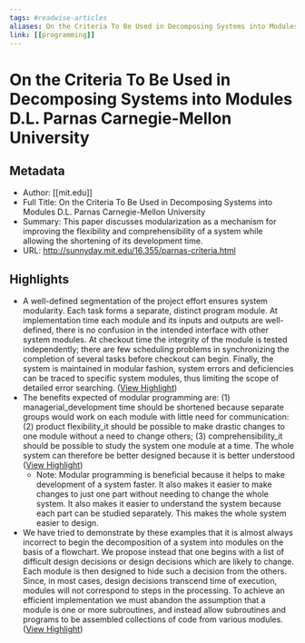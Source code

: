 ```yaml
---
tags: #readwise-articles
aliases: On the Criteria To Be Used in Decomposing Systems into Modules D.L. Parnas Carnegie-Mellon University
link: [[programming]]
---
```

# On the Criteria To Be Used in Decomposing Systems into Modules D.L. Parnas Carnegie-Mellon University

## Metadata
- Author: [[mit.edu]]
- Full Title: On the Criteria To Be Used in Decomposing Systems into Modules D.L. Parnas Carnegie-Mellon University
- Summary: This paper discusses modularization as a mechanism for improving the flexibility and comprehensibility of a system while allowing the shortening of its development time.
- URL: http://sunnyday.mit.edu/16.355/parnas-criteria.html

## Highlights
- A well-defined segmentation of the project effort ensures system modularity. Each task forms a separate, distinct program module. At implementation time each module and its inputs and outputs are well-defined, there is no confusion in the intended interface with other system modules. At checkout time the integrity of the module is tested independently; there are few scheduling problems in synchronizing the completion of several tasks before checkout can begin. Finally, the system is maintained in modular fashion, system errors and deficiencies can be traced to specific system modules, thus limiting the scope of detailed error searching. ([View Highlight](https://read.readwise.io/read/01h27ctdskcqtfrqyp7bb4q09h))
- The benefits expected of modular programming are: (1) managerial_development time should be shortened because separate groups would work on each module with little need for communication: (2) product flexibility_it should be possible to make drastic changes to one module without a need to change others; (3) comprehensibility_it should be possible to study the system one module at a time. The whole system can therefore be better designed because it is better understood ([View Highlight](https://read.readwise.io/read/01h27dahk4jw2z40thh3pafqm5))
    - Note: Modular programming is beneficial because it helps to make development of a system faster. It also makes it easier to make changes to just one part without needing to change the whole system. It also makes it easier to understand the system because each part can be studied separately. This makes the whole system easier to design.
- We have tried to demonstrate by these examples that it is almost always incorrect to begin the decomposition of a system into modules on the basis of a flowchart. We propose instead that one begins with a list of difficult design decisions or design decisions which are likely to change. Each module is then designed to hide such a decision from the others. Since, in most cases, design decisions transcend time of execution, modules will not correspond to steps in the processing. To achieve an efficient implementation we must abandon the assumption that a module is one or more subroutines, and instead allow subroutines and programs to be assembled collections of code from various modules. ([View Highlight](https://read.readwise.io/read/01h27e4y3jmm7rkkn19tfzcqp2))
